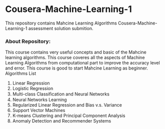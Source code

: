 # Cousera-Machine-Learning-1

This repository contains Mahcine Learning Algorithms Cousera-Machine-Learning-1 assessment solution submition. 

### About Repository:
This course contains very useful concepts and basic of the Mahcine learning algorithms. This course coveres all the aspects of Machine Learning Algorithms from computational part to improve the accuracy level and error. This course is good to start Mahcine Learning as beginner.
Algorithms List
1. Linear Regression
2. Logistic Regression
3. Multi-class Classiﬁcation and Neural Networks
4. Neural Networks Learning
5. Regularized Linear Regression and Bias v.s. Variance
6. Support Vector Machines
7. K-means Clustering and Principal Component Analysis
8. Anomaly Detection and Recommender Systems


 

